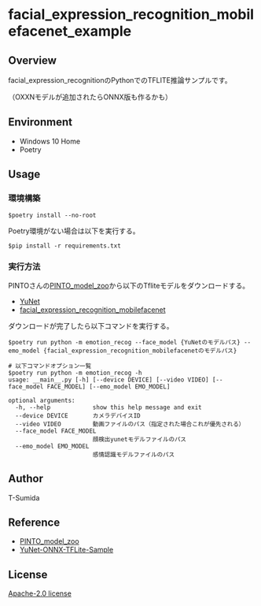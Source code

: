 # facial_expression_recognition_mobilefacenet_example

## Overview
facial_expression_recognitionのPythonでのTFLITE推論サンプルです。

（OXXNモデルが追加されたらONNX版も作るかも）

## Environment
- Windows 10 Home
- Poetry

## Usage
### 環境構築
```
$poetry install --no-root
```

Poetry環境がない場合は以下を実行する。

```
$pip install -r requirements.txt
```

### 実行方法

PINTOさんの[PINTO_model_zoo](https://github.com/PINTO0309/PINTO_model_zoo)から以下のTfliteモデルをダウンロードする。

- [YuNet](https://github.com/PINTO0309/PINTO_model_zoo/tree/main/144_YuNet)
- [facial_expression_recognition_mobilefacenet](https://github.com/PINTO0309/PINTO_model_zoo/tree/main/346_facial_expression_recognition_mobilefacenet)

ダウンロードが完了したら以下コマンドを実行する。

```shell
$poetry run python -m emotion_recog --face_model {YuNetのモデルパス} --emo_model {facial_expression_recognition_mobilefacenetのモデルパス}

# 以下コマンドオプション一覧
$poetry run python -m emotion_recog -h
usage: __main__.py [-h] [--device DEVICE] [--video VIDEO] [--face_model FACE_MODEL] [--emo_model EMO_MODEL]

optional arguments:
  -h, --help            show this help message and exit
  --device DEVICE       カメラデバイスID
  --video VIDEO         動画ファイルのパス（指定された場合これが優先される）
  --face_model FACE_MODEL
                        顔検出yunetモデルファイルのパス
  --emo_model EMO_MODEL
                        感情認識モデルファイルのパス
```

## Author
T-Sumida

## Reference
- [PINTO_model_zoo](https://github.com/PINTO0309/PINTO_model_zoo)
- [YuNet-ONNX-TFLite-Sample](https://github.com/Kazuhito00/YuNet-ONNX-TFLite-Sample)


## License
[Apache-2.0 license](https://github.com/T-Sumida/e2pose_example/blob/main/LICENSE)
